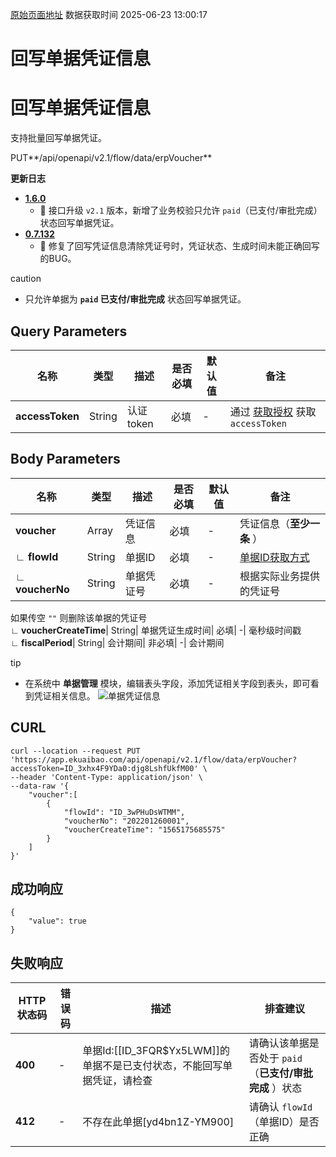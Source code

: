 [原始页面地址](https://docs.ekuaibao.com/docs/open-api/flows/voucher-write-back)
数据获取时间 2025-06-23 13:00:17

# 回写单据凭证信息

# 回写单据凭证信息  
  
支持批量回写单据凭证。

PUT**/api/openapi/v2.1/flow/data/erpVoucher**

**更新日志**

  * [**1.6.0**](/updateLog/update-log#160)
    * 🚀 接口升级 `v2.1` 版本，新增了业务校验只允许 `paid`（已支付/审批完成）状态回写单据凭证。
  * [**0.7.132**](/updateLog/update-log#07132)
    * 🐞 修复了回写凭证信息清除凭证号时，凭证状态、生成时间未能正确回写的BUG。



caution

  * 只允许单据为 **`paid` 已支付/审批完成** 状态回写单据凭证。



## Query Parameters​

名称| 类型| 描述| 是否必填| 默认值| 备注  
---|---|---|---|---|---  
**accessToken**|  String| 认证token| 必填| -| 通过 [获取授权](/docs/open-api/getting-started/auth) 获取 `accessToken`  
  
## Body Parameters​

名称| 类型| 描述| 是否必填| 默认值| 备注  
---|---|---|---|---|---  
**voucher**|  Array| 凭证信息| 必填| -| 凭证信息（**至少一条** ）  
**∟ flowId**|  String| 单据ID| 必填| -| [单据ID获取方式](/docs/open-api/flows/question-answer#%E9%97%AE%E9%A2%98%E4%B8%80)  
**∟ voucherNo**|  String| 单据凭证号| 必填| -| 根据实际业务提供的凭证号  
如果传空 `""` 则删除该单据的凭证号  
**∟ voucherCreateTime**|  String| 单据凭证生成时间| 必填| -| 毫秒级时间戳  
**∟ fiscalPeriod**|  String| 会计期间| 非必填| -| 会计期间  
  
tip

  * 在系统中 **单据管理** 模块，编辑表头字段，添加凭证相关字段到表头，即可看到凭证相关信息。 ![单据凭证信息](/assets/images/单据凭证信息-ebc9f907987fa12640b71914e29c748c.png)



## CURL​
    
    
    curl --location --request PUT 'https://app.ekuaibao.com/api/openapi/v2.1/flow/data/erpVoucher?accessToken=ID_3xhx4F9YDa0:djg8LshfUkfM00' \  
    --header 'Content-Type: application/json' \  
    --data-raw '{  
        "voucher":[  
            {  
                "flowId": "ID_3wPHuDsWTMM",  
                "voucherNo": "202201260001",  
                "voucherCreateTime": "1565175685575"  
            }  
        ]  
    }'  
    

## 成功响应​
    
    
    {  
        "value": true  
    }  
    

## 失败响应​

HTTP状态码| 错误码| 描述| 排查建议  
---|---|---|---  
**400**|  -| 单据Id:[[ID_3FQR$Yx5LWM]]的单据不是已支付状态，不能回写单据凭证，请检查| 请确认该单据是否处于 `paid`（**已支付/审批完成** ）状态  
**412**|  -| 不存在此单据[yd4bn1Z-YM900]| 请确认 `flowId`（单据ID）是否正确
